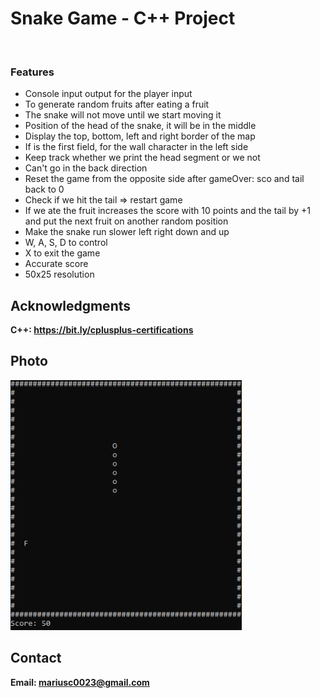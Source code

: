 <h1>Snake Game - C++ Project</h1>
<br>
<h3>Features</h3>
<ul>
    <li>Console input output for the player input</li>
    <li>To generate random fruits after eating a fruit</li>
    <li>The snake will not move until we start moving it</li>
    <li>Position of the head of the snake, it will be in the middle</li>
    <li>Display the top, bottom, left and right border of the map</li>
    <li>If is the first field, for the wall character in the left side</li>
    <li>Keep track whether we print the head segment or we not</li>
    <li>Can't go in the back direction</li>
    <li>Reset the game from the opposite side after gameOver: sco and tail back to 0</li>
    <li>Check if we hit the tail => restart game</li>
    <li>If we ate the fruit increases the score with 10 points and the tail by +1 and put the next fruit on another random position</li>
    <li>Make the snake run slower left right down and up</li>
    <li>W, A, S, D to control</li>
    <li>X to exit the game</li>
    <li>Accurate score</li>
    <li>50x25 resolution</li>
</ul>

<h2>Acknowledgments</h2>

<b> C++: https://bit.ly/cplusplus-certifications<b>
<br>


<h2>Photo</h2>
<img src="image.png" with="300" height="400">
<br>

<h2>Contact</h2>

<b> Email: mariusc0023@gmail.com </b>
